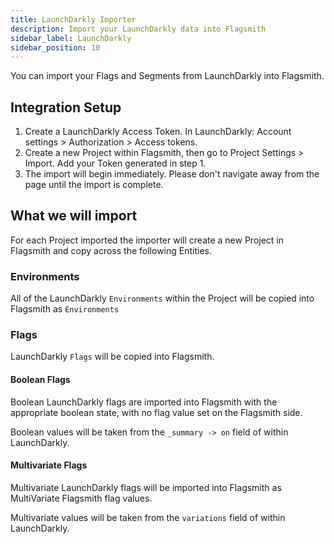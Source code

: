 ```yaml
---
title: LaunchDarkly Importer
description: Import your LaunchDarkly data into Flagsmith
sidebar_label: LaunchDarkly
sidebar_position: 10
---
```


You can import your Flags and Segments from LaunchDarkly into Flagsmith.

## Integration Setup

1. Create a LaunchDarkly Access Token. In LaunchDarkly: Account settings > Authorization > Access tokens.
2. Create a new Project within Flagsmith, then go to Project Settings > Import. Add your Token generated in step 1.
3. The import will begin immediately. Please don't navigate away from the page until the import is complete.

## What we will import

For each Project imported the importer will create a new Project in Flagsmith and copy across the following Entities.

### Environments

All of the LaunchDarkly `Environments` within the Project will be copied into Flagsmith as `Environments`

### Flags

LaunchDarkly `Flags` will be copied into Flagsmith.

#### Boolean Flags

Boolean LaunchDarkly flags are imported into Flagsmith with the appropriate boolean state, with no flag value set on the
Flagsmith side.

Boolean values will be taken from the `_summary -> on` field of within LaunchDarkly.

#### Multivariate Flags

Multivariate LaunchDarkly flags will be imported into Flagsmith as MultiVariate Flagsmith flag values.

Multivariate values will be taken from the `variations` field of within LaunchDarkly.
